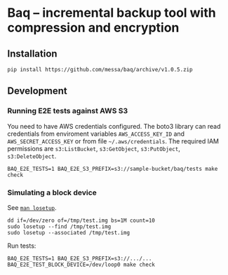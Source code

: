 Baq – incremental backup tool with compression and encryption
=============================================================

Installation
------------

```shell
pip install https://github.com/messa/baq/archive/v1.0.5.zip
```


Development
-----------

### Running E2E tests against AWS S3

You need to have AWS credentials configured.
The boto3 library can read credentials from enviroment variables `AWS_ACCESS_KEY_ID` and `AWS_SECRET_ACCESS_KEY`
or from file `~/.aws/credentials`.
The required IAM permissions are `s3:ListBucket`, `s3:GetObject`, `s3:PutObject`, `s3:DeleteObject`.

```
BAQ_E2E_TESTS=1 BAQ_E2E_S3_PREFIX=s3://sample-bucket/baq/tests make check
```

### Simulating a block device

See [`man losetup`](https://manpages.ubuntu.com/manpages/xenial/man8/losetup.8.html).

```shell
dd if=/dev/zero of=/tmp/test.img bs=1M count=10
sudo losetup --find /tmp/test.img
sudo losetup --associated /tmp/test.img
```

Run tests:

```shell
BAQ_E2E_TESTS=1 BAQ_E2E_S3_PREFIX=s3://.../... BAQ_E2E_TEST_BLOCK_DEVICE=/dev/loop0 make check
```
